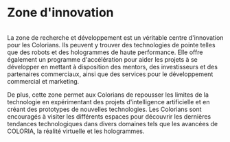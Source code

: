 # Zone d'innovation

<figure><img src="../../en/.gitbook/assets/Jeem_a_land_of_endless_possibilities_and_creative_exploration.__b24ed9eb-797a-4bb4-85e7-b6bbf8d5f245.png" alt=""><figcaption></figcaption></figure>

La zone de recherche et développement est un véritable centre d'innovation pour les Colorians. Ils peuvent y trouver des technologies de pointe telles que des robots et des hologrammes de haute performance. Elle offre également un programme d'accélération pour aider les projets à se développer en mettant à disposition des mentors, des investisseurs et des partenaires commerciaux, ainsi que des services pour le développement commercial et marketing.

De plus, cette zone permet aux Colorians de repousser les limites de la technologie en expérimentant des projets d'intelligence artificielle et en créant des prototypes de nouvelles technologies. Les Colorians sont encouragés à visiter les différents espaces pour découvrir les dernières tendances technologiques dans divers domaines tels que les avancées de COLORIA, la réalité virtuelle et les hologrammes.
